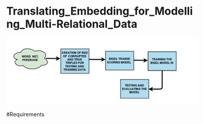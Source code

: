 # Translating_Embedding_for_Modelling_Multi-Relational_Data
![](image/architecture.png)

#Requirements
